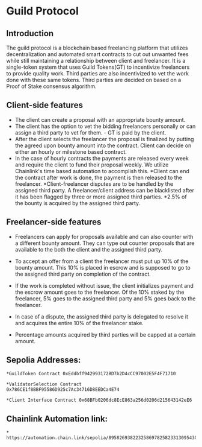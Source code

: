 # Guild Protocol

## Introduction
 The guild protocol is a blockchain based freelancing platform that utilizes decentralization and automated smart contracts to cut out unwanted fees while still maintaining a relationship between client and freelancer. It is a single-token system that uses Guild Tokens(GT) to incentivize freelancers to provide quality work. Third parties are also incentivized to vet the work done with these same tokens. Third parties are decided on based on a Proof of Stake consensus algorithm.

## Client-side features
 * The client can create a proposal with an appropriate bounty amount.
 * The client has the option to vet the bidding freelancers personally or can assign a third party to vet for them. - GT is paid by the client.
 * After the client selects the freelancer the proposal is finalized by putting the agreed upon bounty amount into the contract. Client can decide on either an hourly or milestone based contract.
 * In the case of hourly contracts the payments are released every week and require the client to fund their proposal weekly. We utilize Chainlink's time based automation to accomplish this.
 *Client can end the contract after work is done, the payment is then released to the freelancer.
 *Client-freelancer disputes are to be handled by the assigned third party. A freelancer/client address can be blacklisted after it has been flagged by three or more assigned third parties.
 *2.5% of the bounty is acquired by the assigned third party.

## Freelancer-side features
 * Freelancers can apply for proposals available and can also counter with a different bounty amount. They can type out counter proposals that are available to the both the client and the assigned third party.
 * To accept an offer from a client the freelancer must put up 10% of the bounty amount. This 10% is placed in escrow and is supposed to go to the assigned third party on completion of the contract.
 * If the work is completed without issue, the client initializes payment and the escrow amount goes to the freelancer. Of the 10% staked by the freelancer, 5% goes to the assigned third party and 5% goes back to the freelancer.
 * In case of a dispute, the assigned third party is delegated to resolve it and acquires the entire 10% of the freelancer stake.

* Percentage amounts acquired by third parties will be capped at a certain amount.

## Sepolia Addresses:

    *GuildToken Contract 0xEddbff942993172BD7b2D4cCC97002E5F4F71710

    *ValidatorSelection Contract 0x786CE1f8BBF95586D925c7Ac34716D8EEDCa4E74

    *Client Interface Contract 0x68BFb0206dc8EcE863a256d0206d215643142eE6

## Chainlink Automation link:
    * https://automation.chain.link/sepolia/89582693822325869782582331309543088720413532222262009077480880623477895835351

